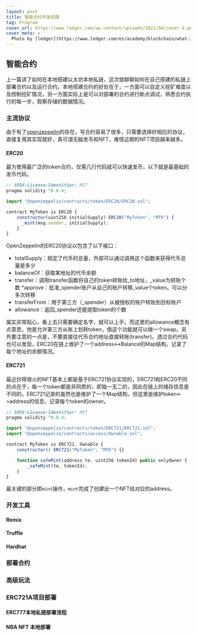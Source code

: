 ```yaml
---
layout: post
title: 智能合约开发初探
tag: Program
cover_url: https://www.ledger.com/wp-content/uploads/2021/04/cover-4.png
cover_meta: >
  Photo by [ledger](https://www.ledger.com/es/academy/blockchain/what-is-a-smart-contract)
---
```


## 智能合约

上一篇讲了如何在本地搭建以太坊本地私链，这次就聊聊如何在自己搭建的私链上部署合约以及运行合约。本地搭建合约的好处在于，一方面可以自定义挖矿难度以及控制挖矿情况，另一方面实际上是可以对部署的合约进行断点调试，熟悉合约执行的每一步，观察存储的数据情况。

### 主流协议

由于有了[openzeppelin](https://docs.openzeppelin.com/contracts/4.x/wizard)的存在，写合约容易了很多，只需要选择好相应的协议，直接复用其实现就好，真可谓无脑发币和NFT，难怪近期的NFT项目越来越多。

#### ERC20

最为使用最广泛的token合约，仅需几行代码就可以快速发币，以下就是最基础的发币代码。

```js
// SPDX-License-Identifier: MIT
pragma solidity ^0.8.4;

import "@openzeppelin/contracts/token/ERC20/ERC20.sol";

contract MyToken is ERC20 {
    constructor(uint256 initialSupply) ERC20("MyToken", "MTK") {
      _mint(msg.sender, initialSupply);
    }
}
```

OpenZeppelin的ERC20协议以包含了以下接口：

* totalSupply：规定了代币的总量，外部可以通过调用这个函数来获得代币总量是多少
* balanceOf：获取某地址的代币余额
* transfer：调用transfer函数将自己的token转账给_to地址，_value为转账个数
*approve：批准_spender账户从自己的账户转移_value个token。可以分多次转移
* transferFrom：用于第三方（_spender）从被授权的账户转账到目标账户
* allowance：返回_spender还能提取token的个数

属实非常贴心，看上去只需要确定名字，就可以上手。而这里的allowance概念有点意思，他是允许第三方从账上划转token，借这个功能就可以做一个swap。另外要注意的一点是，不要直接往代币合约地址直接转账(transfer)。透过合约代码也可以发现，ERC20在链上维护了一个address<->Balance的Map结构，记录了每个地址的余额情况。

#### ERC721

最近炒得很火的NFT基本上都是基于ERC721协议实现的，ERC721和ERC20不同的点在于，每一个token都是非同质的，即独一无二的，因此在链上的储存信息是不同的，ERC721记录的虽然也是维护了一个Map结构，但这里是维护token<->address的信息，记录每个token的owner。

```js
// SPDX-License-Identifier: MIT
pragma solidity ^0.8.4;

import "@openzeppelin/contracts/token/ERC721/ERC721.sol";
import "@openzeppelin/contracts/access/Ownable.sol";

contract MyToken is ERC721, Ownable {
    constructor() ERC721("MyToken", "MTK") {}

    function safeMint(address to, uint256 tokenId) public onlyOwner {
        _safeMint(to, tokenId);
    }
}
```

最关键的部分即`mint`操作，`mint`完成了创建出一个NFT给对应的address。



### 开发工具

#### Remix

#### Truffle

#### Hardhat


### 部署合约


### 高级玩法

### ERC721A项目部署



#### ERC777本地私链部署流程

#### NBA NFT 本地部署

